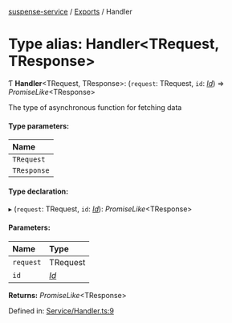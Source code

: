 [suspense-service](../README.md) / [Exports](../modules.md) / Handler

# Type alias: Handler<TRequest, TResponse\>

Ƭ **Handler**<TRequest, TResponse\>: (`request`: TRequest, `id`: [*Id*](id.md)) => *PromiseLike*<TResponse\>

The type of asynchronous function for fetching data

#### Type parameters:

| Name |
| :------ |
| `TRequest` |
| `TResponse` |

#### Type declaration:

▸ (`request`: TRequest, `id`: [*Id*](id.md)): *PromiseLike*<TResponse\>

#### Parameters:

| Name | Type |
| :------ | :------ |
| `request` | TRequest |
| `id` | [*Id*](id.md) |

**Returns:** *PromiseLike*<TResponse\>

Defined in: [Service/Handler.ts:9](https://github.com/patrickroberts/suspense-service/blob/master/src/Service/Handler.ts#L9)
